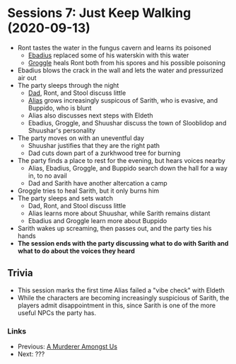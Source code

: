 # Sessions 7: Just Keep Walking (2020-09-13)
* Ront tastes the water in the fungus cavern and learns its poisoned
    * [Ebadius](../../characters/pcs/ebadius.md) replaced some of his waterskin with this water
    * [Groggle](../../characters/pcs/groggle.md) heals Ront both from his spores and his possible poisoning
* Ebadius blows the crack in the wall and lets the water and pressurized air out
* The party sleeps through the night
    * [Dad](../../characters/pcs/dad.md), Ront, and Stool discuss little
    * [Alias](../../characters/pcs/alias.md) grows increasingly suspicous of Sarith, who is evasive, and Buppido, who is blunt
    * Alias also discusses next steps with Eldeth
    * Ebadius, Groggle, and Shuushar discuss the town of Slooblidop and Shuushar's personality
* The party moves on with an uneventful day
    * Shuushar justifies that they are the right path
    * Dad cuts down part of a zurkhwood tree for burning
* The party finds a place to rest for the evening, but hears voices nearby
    * Alias, Ebadius, Groggle, and Buppido search down the hall for a way in, to no avail
    * Dad and Sarith have another altercation a camp
* Groggle tries to heal Sarith, but it only burns him
* The party sleeps and sets watch
    * Dad, Ront, and Stool discuss little
    * Alias learns more about Shuushar, while Sarith remains distant
    * Ebadius and Groggle learn more about Buppido
* Sarith wakes up screaming, then passes out, and the party ties his hands
* **The session ends with the party discussing what to do with Sarith and what to do about the voices they heard**

## Trivia
* This session marks the first time Alias failed a "vibe check" with Eldeth
* While the characters are becoming increasingly suspicious of Sarith, the players admit disappointment in this, since Sarith is one of the more useful NPCs the party has.

### Links
* Previous: [A Murderer Amongst Us](session6-2020-08-16.md)
* Next: ???
